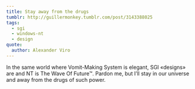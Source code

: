 ```yaml
---
title: Stay away from the drugs
tumblr: http://guillermonkey.tumblr.com/post/3143388025
tags:
  - sgi
  - windows-nt
  - design
quote:
  author: Alexander Viro
---
```


In the same world where Vomit-Making System is elegant, SGI «designs» are and NT is The Wave Of Future™. Pardon me, but I’ll stay in our universe and away from the drugs of such power.
